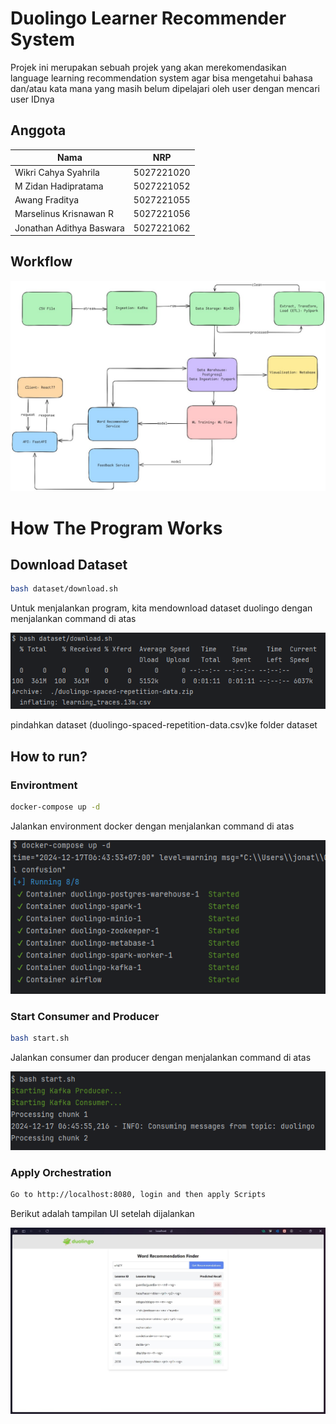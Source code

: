 # Duolingo Learner Recommender System
Projek ini merupakan sebuah projek yang akan merekomendasikan language learning recommendation system agar bisa mengetahui bahasa dan/atau kata mana yang masih belum dipelajari oleh user dengan mencari user IDnya

## Anggota
| Nama       | NRP         | 
|------------|-------------|
| Wikri Cahya Syahrila  | 5027221020  |
| M Zidan Hadipratama     | 5027221052  |
| Awang Fraditya | 5027221055  |
| Marselinus Krisnawan R  | 5027221056  |
| Jonathan Adithya Baswara   | 5027221062  |


## Workflow
![workflow](Docummentation\Workflow.jpg)

# How The Program Works
## Download Dataset

```sh
bash dataset/download.sh
```
Untuk menjalankan program, kita mendownload dataset duolingo dengan menjalankan command di atas

![download](Docummentation\download.png)

pindahkan dataset (duolingo-spaced-repetition-data.csv)ke folder dataset
## How to run?

### **Environtment**
```sh
docker-compose up -d
```
Jalankan environment docker dengan menjalankan command di atas

![docker-compose](Docummentation\dockercomposeup.png)

### **Start Consumer and Producer**
```sh
bash start.sh
```
Jalankan consumer dan producer dengan menjalankan command di atas

![bashstart](Docummentation\bashstartsh.png)

### **Apply Orchestration**
```sh
Go to http://localhost:8080, login and then apply Scripts
```
Berikut adalah tampilan UI setelah dijalankan

![UI](Docummentation\ui.jpg)